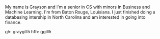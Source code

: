 My name is Grayson and I'm a senior in CS with minors in Business and Machine Learning. I'm from Baton Rouge, Louisiana. I just finished doing a databasing intership in North Carolina and am interested in going into finance.

 gh: graygill5
 hfh: ggill5
